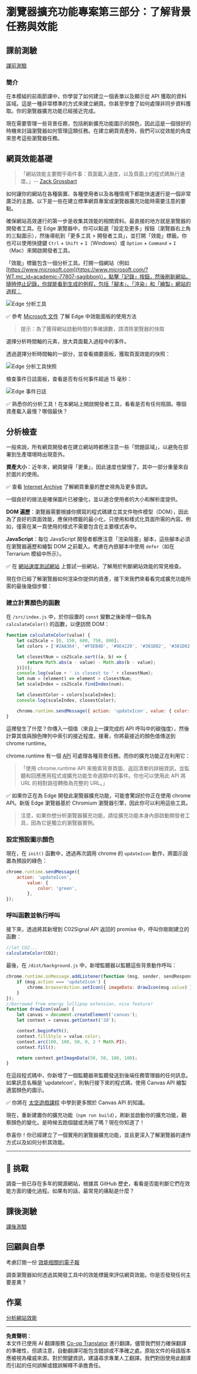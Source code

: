 <!--
CO_OP_TRANSLATOR_METADATA:
{
  "original_hash": "49b58721a71cfda824e2f3e1f46908c6",
  "translation_date": "2025-08-28T23:34:11+00:00",
  "source_file": "5-browser-extension/3-background-tasks-and-performance/README.md",
  "language_code": "mo"
}
-->
# 瀏覽器擴充功能專案第三部分：了解背景任務與效能

## 課前測驗

[課前測驗](https://ff-quizzes.netlify.app/web/quiz/27)

### 簡介

在本模組的前兩節課中，你學習了如何建立一個表單以及顯示從 API 獲取的資料區域。這是一種非常標準的方式來建立網頁。你甚至學會了如何處理非同步資料獲取。你的瀏覽器擴充功能已經接近完成。

現在需要管理一些背景任務，包括刷新擴充功能圖示的顏色，因此這是一個很好的時機來討論瀏覽器如何管理這類任務。在建立網頁資產時，我們可以從效能的角度來思考這些瀏覽器任務。

## 網頁效能基礎

> 「網站效能主要關乎兩件事：頁面載入速度，以及頁面上的程式碼執行速度。」-- [Zack Grossbart](https://www.smashingmagazine.com/2012/06/javascript-profiling-chrome-developer-tools/)

如何讓你的網站在各種裝置、各種使用者以及各種情境下都能快速運行是一個非常廣泛的主題。以下是一些在建立標準網頁專案或瀏覽器擴充功能時需要注意的要點。

確保網站高效運行的第一步是收集其效能的相關資料。最直接的地方就是瀏覽器的開發者工具。在 Edge 瀏覽器中，你可以點選「設定及更多」按鈕（瀏覽器右上角的三點圖示），然後導航到「更多工具 > 開發者工具」，並打開「效能」標籤。你也可以使用快捷鍵 `Ctrl` + `Shift` + `I`（Windows）或 `Option` + `Command` + `I`（Mac）來開啟開發者工具。

「效能」標籤包含一個分析工具。打開一個網站（例如 [https://www.microsoft.com](https://www.microsoft.com/?WT.mc_id=academic-77807-sagibbon)），點擊「記錄」按鈕，然後刷新網站。隨時停止記錄，你就能看到生成的例程，包括「腳本」、「渲染」和「繪製」網站的過程：

![Edge 分析工具](../../../../translated_images/profiler.5a4a62479c5df01cfec9aab74173dba13f91d2c968e1a1ae434c26165792df15.mo.png)

✅ 參考 [Microsoft 文件](https://docs.microsoft.com/microsoft-edge/devtools-guide/performance/?WT.mc_id=academic-77807-sagibbon) 了解 Edge 中效能面板的使用方法

> 提示：為了獲得網站啟動時間的準確讀數，請清除瀏覽器的快取

選擇分析時間軸的元素，放大頁面載入過程中的事件。

透過選擇分析時間軸的一部分，並查看摘要面板，獲取頁面效能的快照：

![Edge 分析工具快照](../../../../translated_images/snapshot.97750180ebcad73794a3594b36925eb5c8dbaac9e03fec7f9b974188c9ac63c7.mo.png)

檢查事件日誌面板，查看是否有任何事件超過 15 毫秒：

![Edge 事件日誌](../../../../translated_images/log.804026979f3707e00eebcfa028b2b5a88cec6292f858767bb6703afba65a7d9c.mo.png)

✅ 熟悉你的分析工具！在本網站上開啟開發者工具，看看是否有任何瓶頸。哪個資產載入最慢？哪個最快？

## 分析檢查

一般來說，所有網頁開發者在建立網站時都應注意一些「問題區域」，以避免在部署到生產環境時出現意外。

**資產大小**：近年來，網頁變得「更重」，因此速度也變慢了。其中一部分重量來自於圖片的使用。

✅ 查看 [Internet Archive](https://httparchive.org/reports/page-weight) 了解網頁重量的歷史視角及更多資訊。

一個良好的做法是確保圖片已被優化，並以適合使用者的大小和解析度提供。

**DOM 遍歷**：瀏覽器需要根據你撰寫的程式碼建立其文件物件模型（DOM），因此為了良好的頁面效能，應保持標籤的最小化，只使用和樣式化頁面所需的內容。例如，僅需在某一頁使用的樣式不需要包含在主要樣式表中。

**JavaScript**：每位 JavaScript 開發者都應注意「渲染阻塞」腳本，這些腳本必須在瀏覽器遍歷和繪製 DOM 之前載入。考慮在內嵌腳本中使用 `defer`（如在 Terrarium 模組中所示）。

✅ 在 [網站速度測試網站](https://www.webpagetest.org/) 上嘗試一些網站，了解用於判斷網站效能的常見檢查。

現在你已經了解瀏覽器如何渲染你提供的資產，接下來我們來看看完成擴充功能所需的最後幾個步驟：

### 建立計算顏色的函數

在 `/src/index.js` 中，於你設置的 `const` 變數之後新增一個名為 `calculateColor()` 的函數，以便訪問 DOM：

```JavaScript
function calculateColor(value) {
	let co2Scale = [0, 150, 600, 750, 800];
	let colors = ['#2AA364', '#F5EB4D', '#9E4229', '#381D02', '#381D02'];

	let closestNum = co2Scale.sort((a, b) => {
		return Math.abs(a - value) - Math.abs(b - value);
	})[0];
	console.log(value + ' is closest to ' + closestNum);
	let num = (element) => element > closestNum;
	let scaleIndex = co2Scale.findIndex(num);

	let closestColor = colors[scaleIndex];
	console.log(scaleIndex, closestColor);

	chrome.runtime.sendMessage({ action: 'updateIcon', value: { color: closestColor } });
}
```

這裡發生了什麼？你傳入一個值（來自上一課完成的 API 呼叫中的碳強度），然後計算其值與顏色陣列中索引的接近程度。接著，你將最接近的顏色值傳送到 chrome runtime。

chrome.runtime 有一個 [API](https://developer.chrome.com/extensions/runtime) 可處理各種背景任務，而你的擴充功能正在利用它：

> 「使用 chrome.runtime API 來檢索背景頁面、返回清單的詳細資訊，並監聽和回應應用程式或擴充功能生命週期中的事件。你也可以使用此 API 將 URL 的相對路徑轉換為完整的 URL。」

✅ 如果你正在為 Edge 開發此瀏覽器擴充功能，可能會驚訝於你正在使用 chrome API。新版 Edge 瀏覽器基於 Chromium 瀏覽器引擎，因此你可以利用這些工具。

> 注意，如果你想分析瀏覽器擴充功能，請從擴充功能本身內部啟動開發者工具，因為它是獨立的瀏覽器實例。

### 設定預設圖示顏色

現在，在 `init()` 函數中，透過再次調用 chrome 的 `updateIcon` 動作，將圖示設置為預設的綠色：

```JavaScript
chrome.runtime.sendMessage({
	action: 'updateIcon',
		value: {
			color: 'green',
		},
});
```

### 呼叫函數並執行呼叫

接下來，透過將其新增到 C02Signal API 返回的 promise 中，呼叫你剛剛建立的函數：

```JavaScript
//let CO2...
calculateColor(CO2);
```

最後，在 `/dist/background.js` 中，新增監聽器以監聽這些背景動作呼叫：

```JavaScript
chrome.runtime.onMessage.addListener(function (msg, sender, sendResponse) {
	if (msg.action === 'updateIcon') {
		chrome.browserAction.setIcon({ imageData: drawIcon(msg.value) });
	}
});
//borrowed from energy lollipop extension, nice feature!
function drawIcon(value) {
	let canvas = document.createElement('canvas');
	let context = canvas.getContext('2d');

	context.beginPath();
	context.fillStyle = value.color;
	context.arc(100, 100, 50, 0, 2 * Math.PI);
	context.fill();

	return context.getImageData(50, 50, 100, 100);
}
```

在這段程式碼中，你新增了一個監聽器來監聽發送到後端任務管理器的任何訊息。如果訊息名稱是 'updateIcon'，則執行接下來的程式碼，使用 Canvas API 繪製適當顏色的圖示。

✅ 你將在 [太空遊戲課程](../../6-space-game/2-drawing-to-canvas/README.md) 中學到更多關於 Canvas API 的知識。

現在，重新建置你的擴充功能（`npm run build`），刷新並啟動你的擴充功能，觀察顏色的變化。是時候去跑個腿或洗碗了嗎？現在你知道了！

恭喜你！你已經建立了一個實用的瀏覽器擴充功能，並且更深入了解瀏覽器的運作方式以及如何分析其效能。

---

## 🚀 挑戰

調查一些已存在多年的開源網站，根據其 GitHub 歷史，看看是否能判斷它們在效能方面的優化過程。如果有的話，最常見的痛點是什麼？

## 課後測驗

[課後測驗](https://ff-quizzes.netlify.app/web/quiz/28)

## 回顧與自學

考慮訂閱一份 [效能相關的電子報](https://perf.email/)

調查瀏覽器如何透過其開發工具中的效能標籤來評估網頁效能。你是否發現任何主要差異？

## 作業

[分析網站效能](assignment.md)

---

**免責聲明**：  
本文件已使用 AI 翻譯服務 [Co-op Translator](https://github.com/Azure/co-op-translator) 進行翻譯。儘管我們努力確保翻譯的準確性，但請注意，自動翻譯可能包含錯誤或不準確之處。原始文件的母語版本應被視為權威來源。對於關鍵資訊，建議尋求專業人工翻譯。我們對因使用此翻譯而引起的任何誤解或錯誤解釋不承擔責任。